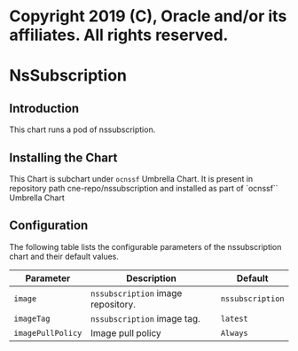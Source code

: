# Copyright 2019 (C), Oracle and/or its affiliates. All rights reserved.

# NsSubscription

## Introduction

This chart runs a pod of nssubscription.

## Installing the Chart

This Chart is subchart under `ocnssf` Umbrella Chart. 
It is present in repository path  cne-repo/nssubscription and 
installed as part of `ocnssf`` Umbrella Chart

## Configuration

The following table lists the configurable parameters of the nssubscription chart and their default values.

| Parameter                              | Description                                  | Default                            |
| ---------------------------------------| -------------------------------------------- | ---------------------------------- |
| `image`                                | `nssubscription` image repository.           | `nssubscription`                   |
| `imageTag`                             | `nssubscription` image tag.                  | `latest`                           |
| `imagePullPolicy`                      | Image pull policy                            | `Always`                           |









